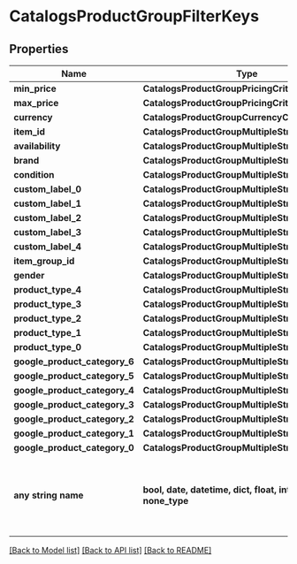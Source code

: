 # CatalogsProductGroupFilterKeys


## Properties
Name | Type | Description | Notes
------------ | ------------- | ------------- | -------------
**min_price** | **CatalogsProductGroupPricingCriteria** |  | [optional] 
**max_price** | **CatalogsProductGroupPricingCriteria** |  | [optional] 
**currency** | **CatalogsProductGroupCurrencyCriteria** |  | [optional] 
**item_id** | **CatalogsProductGroupMultipleStringCriteria** |  | [optional] 
**availability** | **CatalogsProductGroupMultipleStringCriteria** |  | [optional] 
**brand** | **CatalogsProductGroupMultipleStringCriteria** |  | [optional] 
**condition** | **CatalogsProductGroupMultipleStringCriteria** |  | [optional] 
**custom_label_0** | **CatalogsProductGroupMultipleStringCriteria** |  | [optional] 
**custom_label_1** | **CatalogsProductGroupMultipleStringCriteria** |  | [optional] 
**custom_label_2** | **CatalogsProductGroupMultipleStringCriteria** |  | [optional] 
**custom_label_3** | **CatalogsProductGroupMultipleStringCriteria** |  | [optional] 
**custom_label_4** | **CatalogsProductGroupMultipleStringCriteria** |  | [optional] 
**item_group_id** | **CatalogsProductGroupMultipleStringCriteria** |  | [optional] 
**gender** | **CatalogsProductGroupMultipleStringCriteria** |  | [optional] 
**product_type_4** | **CatalogsProductGroupMultipleStringListCriteria** |  | [optional] 
**product_type_3** | **CatalogsProductGroupMultipleStringListCriteria** |  | [optional] 
**product_type_2** | **CatalogsProductGroupMultipleStringListCriteria** |  | [optional] 
**product_type_1** | **CatalogsProductGroupMultipleStringListCriteria** |  | [optional] 
**product_type_0** | **CatalogsProductGroupMultipleStringListCriteria** |  | [optional] 
**google_product_category_6** | **CatalogsProductGroupMultipleStringListCriteria** |  | [optional] 
**google_product_category_5** | **CatalogsProductGroupMultipleStringListCriteria** |  | [optional] 
**google_product_category_4** | **CatalogsProductGroupMultipleStringListCriteria** |  | [optional] 
**google_product_category_3** | **CatalogsProductGroupMultipleStringListCriteria** |  | [optional] 
**google_product_category_2** | **CatalogsProductGroupMultipleStringListCriteria** |  | [optional] 
**google_product_category_1** | **CatalogsProductGroupMultipleStringListCriteria** |  | [optional] 
**google_product_category_0** | **CatalogsProductGroupMultipleStringListCriteria** |  | [optional] 
**any string name** | **bool, date, datetime, dict, float, int, list, str, none_type** | any string name can be used but the value must be the correct type | [optional]

[[Back to Model list]](../README.md#documentation-for-models) [[Back to API list]](../README.md#documentation-for-api-endpoints) [[Back to README]](../README.md)


